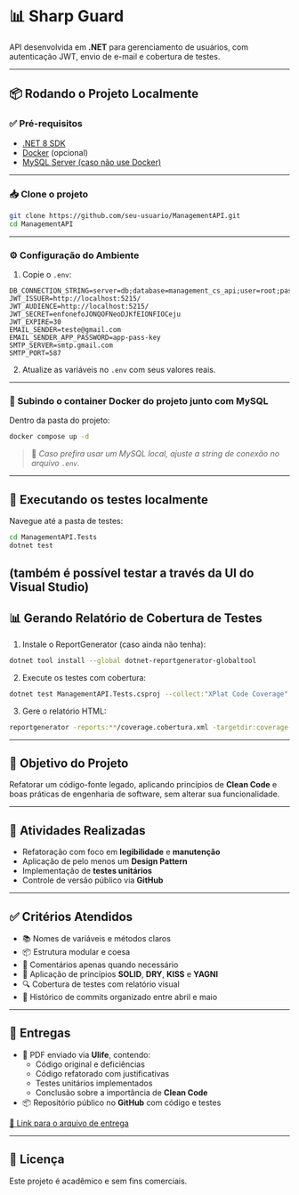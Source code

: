﻿# 📊 Sharp Guard

API desenvolvida em **.NET** para gerenciamento de usuários, com autenticação JWT, envio de e-mail e cobertura de testes.

---

## 📦 Rodando o Projeto Localmente

### ✅ Pré-requisitos

- [.NET 8 SDK](https://dotnet.microsoft.com/en-us/download)
- [Docker](https://www.docker.com/) (opcional)
- [MySQL Server (caso não use Docker)](https://dev.mysql.com/downloads/installer/)

---

### 📥 Clone o projeto

```bash
git clone https://github.com/seu-usuario/ManagementAPI.git
cd ManagementAPI
```

---

### ⚙️ Configuração do Ambiente

1. Copie o `.env`:

```env
DB_CONNECTION_STRING=server=db;database=management_cs_api;user=root;password=123456;
JWT_ISSUER=http://localhost:5215/
JWT_AUDIENCE=http://localhost:5215/
JWT_SECRET=enfonefoJONQOFNeoDJKfEIONFIOCeju
JWT_EXPIRE=30
EMAIL_SENDER=teste@gmail.com
EMAIL_SENDER_APP_PASSWORD=app-pass-key
SMTP_SERVER=smtp.gmail.com
SMTP_PORT=587
```

2. Atualize as variáveis no `.env` com seus valores reais.

---

### 🐳 Subindo o container Docker do projeto junto com MySQL 

Dentro da pasta do projeto:

```bash
docker compose up -d
```

> 📌 *Caso prefira usar um MySQL local, ajuste a string de conexão no arquivo `.env`.*



---

## 🧪 Executando os testes localmente

Navegue até a pasta de testes:

```bash
cd ManagementAPI.Tests
dotnet test
```

(também é possível testar a través da UI do Visual Studio)
---

## 📊 Gerando Relatório de Cobertura de Testes

1. Instale o ReportGenerator (caso ainda não tenha):

```bash
dotnet tool install --global dotnet-reportgenerator-globaltool
```

2. Execute os testes com cobertura:

```bash
dotnet test ManagementAPI.Tests.csproj --collect:"XPlat Code Coverage"
```

3. Gere o relatório HTML:

```bash
reportgenerator -reports:**/coverage.cobertura.xml -targetdir:coverage-report -reporttypes:Html
```

---

## 🎯 Objetivo do Projeto

Refatorar um código-fonte legado, aplicando princípios de **Clean Code** e boas práticas de engenharia de software, sem alterar sua funcionalidade.

---

## 📌 Atividades Realizadas

- Refatoração com foco em **legibilidade** e **manutenção**
- Aplicação de pelo menos um **Design Pattern**
- Implementação de **testes unitários**
- Controle de versão público via **GitHub**

---

## ✅ Critérios Atendidos

- 📚 Nomes de variáveis e métodos claros
- 📦 Estrutura modular e coesa
- 📑 Comentários apenas quando necessário
- 🧭 Aplicação de princípios **SOLID**, **DRY**, **KISS** e **YAGNI**
- 🔍 Cobertura de testes com relatório visual
- 📌 Histórico de commits organizado entre abril e maio

---

## 📅 Entregas

- 📄 PDF enviado via **Ulife**, contendo:
  - Código original e deficiências
  - Código refatorado com justificativas
  - Testes unitários implementados
  - Conclusão sobre a importância de **Clean Code**
- 📦 Repositório público no **GitHub** com código e testes

[📎 Link para o arquivo de entrega](https://docs.google.com/document/d/12hYDcAg29dHkn7aEFC8bcyYv-Xd_OSCnnwZ3GkMcCf8/edit?usp=sharing)

---



## 📑 Licença

Este projeto é acadêmico e sem fins comerciais.
